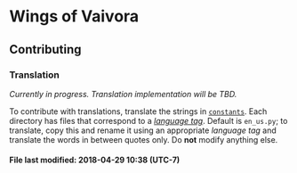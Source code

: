 # Wings of Vaivora

## Contributing

### Translation
_Currently in progress. Translation implementation will be TBD._

To contribute with translations, translate the strings in [`constants`](../constants). Each directory has files that correspond to a [_language tag_][tag]. Default is `en_us.py`; to translate, copy this and rename it using an appropriate _language tag_ and translate the words in between quotes only. Do **not** modify anything else.

#### File last modified: 2018-04-29 10:38 (UTC-7)

[tag]: https://en.wikipedia.org/wiki/IETF_language_tag  "IETF"